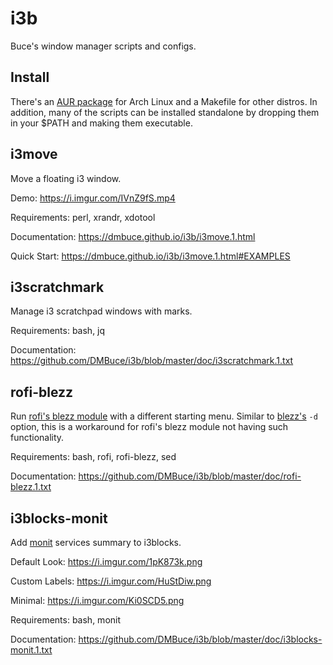 
# i3b

Buce's window manager scripts and configs.

## Install

There's an [AUR package](https://aur.archlinux.org/packages/i3b) for Arch Linux
and a Makefile for other distros.
In addition, many of the scripts can be installed standalone
by dropping them in your $PATH and making them executable.

## i3move

Move a floating i3 window.

Demo: https://i.imgur.com/IVnZ9fS.mp4

Requirements: perl, xrandr, xdotool

Documentation: https://dmbuce.github.io/i3b/i3move.1.html

Quick Start: https://dmbuce.github.io/i3b/i3move.1.html#EXAMPLES

## i3scratchmark

Manage i3 scratchpad windows with marks.

Requirements: bash, jq

Documentation: https://github.com/DMBuce/i3b/blob/master/doc/i3scratchmark.1.txt

## rofi-blezz

Run [rofi's blezz module](https://github.com/davatorium/rofi-blezz)
with a different starting menu.
Similar to [blezz's](https://github.com/Blezzing/blezz) `-d` option,
this is a workaround for rofi's blezz module not having such functionality.

Requirements: bash, rofi, rofi-blezz, sed

Documentation: https://github.com/DMBuce/i3b/blob/master/doc/rofi-blezz.1.txt

## i3blocks-monit

Add [monit](https://mmonit.com/monit/) services summary to i3blocks.

Default Look: https://i.imgur.com/1pK873k.png

Custom Labels: https://i.imgur.com/HuStDiw.png

Minimal: https://i.imgur.com/Ki0SCD5.png

Requirements: bash, monit

Documentation: https://github.com/DMBuce/i3b/blob/master/doc/i3blocks-monit.1.txt


